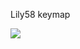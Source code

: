 Lily58 keymap

![](https://user-images.githubusercontent.com/1384547/131533204-2f39c186-c416-43ba-94ab-873f2c3387b3.JPG)

